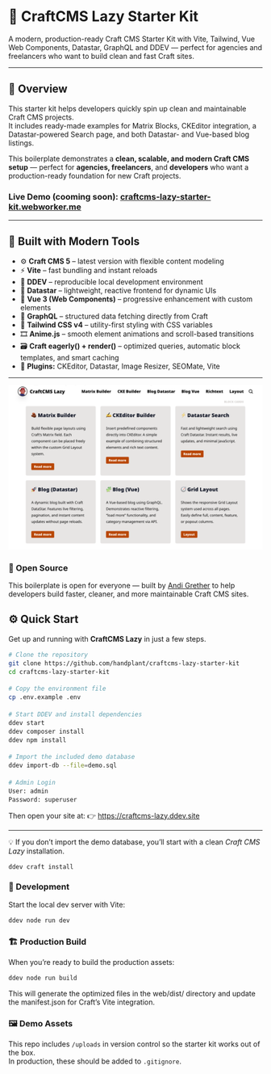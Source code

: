 # 🚀 CraftCMS Lazy Starter Kit

A modern, production-ready Craft CMS Starter Kit with Vite, Tailwind, Vue Web Components, Datastar, GraphQL and DDEV —
perfect for agencies and freelancers who want to build clean and fast Craft sites.

---

## 🧩 Overview

This starter kit helps developers quickly spin up clean and maintainable Craft CMS projects.  
It includes ready-made examples for Matrix Blocks, CKEditor integration, a Datastar-powered Search page, and both
Datastar- and Vue-based blog listings.

This boilerplate demonstrates a **clean, scalable, and modern Craft CMS setup** — perfect for **agencies, freelancers**,
and **developers** who want a production-ready foundation for new Craft projects.

### Live Demo (cooming soon): [craftcms-lazy-starter-kit.webworker.me](https://craftcms-lazy-starter-kit.webworker.me)

---

## 🧠 Built with Modern Tools

- ⚙️ **Craft CMS 5** – latest version with flexible content modeling
- ⚡ **Vite** – fast bundling and instant reloads
- 🧩 **DDEV** – reproducible local development environment
- 🚀 **Datastar** – lightweight, reactive frontend for dynamic UIs
- 🧱 **Vue 3 (Web Components)** – progressive enhancement with custom elements
- 🔗 **GraphQL** – structured data fetching directly from Craft
- 🎨 **Tailwind CSS v4** – utility-first styling with CSS variables
- 🎞️ **Anime.js** – smooth element animations and scroll-based transitions
- 🗃️ **Craft eagerly() + render()** – optimized queries, automatic block templates, and smart caching
- 🔌 **Plugins:** CKEditor, Datastar, Image Resizer, SEOMate, Vite

---

![Screenshot](web/assets/screenshot.png)

### 🤝 Open Source

This boilerplate is open for everyone — built by [Andi Grether](https://webworker.me) to help developers build faster,
cleaner, and more maintainable Craft CMS sites.

## ⚙️ Quick Start

Get up and running with **CraftCMS Lazy** in just a few steps.

```bash
# Clone the repository
git clone https://github.com/handplant/craftcms-lazy-starter-kit
cd craftcms-lazy-starter-kit

# Copy the environment file
cp .env.example .env

# Start DDEV and install dependencies
ddev start
ddev composer install
ddev npm install

# Import the included demo database
ddev import-db --file=demo.sql

# Admin Login
User: admin  
Password: superuser
```

Then open your site at: 👉 https://craftcms-lazy.ddev.site

---

💡 If you don’t import the demo database, you’ll start with a clean _Craft CMS Lazy_ installation.

```
ddev craft install
```

### 🧰 Development

Start the local dev server with Vite:

```bash
ddev node run dev
```

### 🏗️ Production Build

When you’re ready to build the production assets:

```bash
ddev node run build
```

This will generate the optimized files in the web/dist/ directory and update the manifest.json for Craft’s Vite
integration.

### 🖼️ Demo Assets

This repo includes `/uploads` in version control so the starter kit works out of the box.  
In production, these should be added to `.gitignore`.
